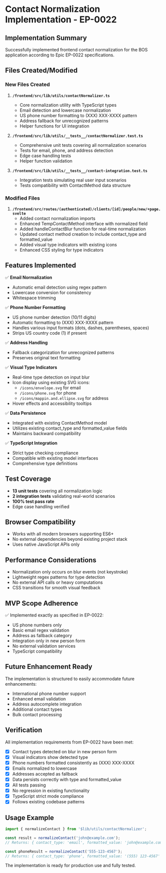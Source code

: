 # Contact Normalization Implementation - EP-0022

## Implementation Summary

Successfully implemented frontend contact normalization for the BOS application according to Epic EP-0022 specifications.

## Files Created/Modified

### New Files Created

1. **`/frontend/src/lib/utils/contactNormalizer.ts`**
   - Core normalization utility with TypeScript types
   - Email detection and lowercase normalization
   - US phone number formatting to (XXX) XXX-XXXX pattern
   - Address fallback for unrecognized patterns
   - Helper functions for UI integration

2. **`/frontend/src/lib/utils/__tests__/contactNormalizer.test.ts`**
   - Comprehensive unit tests covering all normalization scenarios
   - Tests for email, phone, and address detection
   - Edge case handling tests
   - Helper function validation

3. **`/frontend/src/lib/utils/__tests__/contact-integration.test.ts`**
   - Integration tests simulating real user input scenarios
   - Tests compatibility with ContactMethod data structure

### Modified Files

1. **`/frontend/src/routes/(authenticated)/clients/[id]/people/new/+page.svelte`**
   - Added contact normalization imports
   - Enhanced TempContactMethod interface with normalized field
   - Added handleContactBlur function for real-time normalization
   - Updated contact method creation to include contact_type and formatted_value
   - Added visual type indicators with existing icons
   - Enhanced CSS styling for type indicators

## Features Implemented

✅ **Email Normalization**
- Automatic email detection using regex pattern
- Lowercase conversion for consistency
- Whitespace trimming

✅ **Phone Number Formatting**
- US phone number detection (10/11 digits)
- Automatic formatting to (XXX) XXX-XXXX pattern
- Handles various input formats (dots, dashes, parentheses, spaces)
- Strips US country code (1) if present

✅ **Address Handling**
- Fallback categorization for unrecognized patterns
- Preserves original text formatting

✅ **Visual Type Indicators**
- Real-time type detection on input blur
- Icon display using existing SVG icons:
  - `/icons/envelope.svg` for email
  - `/icons/phone.svg` for phone
  - `/icons/mappin.and.ellipse.svg` for address
- Hover effects and accessibility tooltips

✅ **Data Persistence**
- Integrated with existing ContactMethod model
- Utilizes existing contact_type and formatted_value fields
- Maintains backward compatibility

✅ **TypeScript Integration**
- Strict type checking compliance
- Compatible with existing model interfaces
- Comprehensive type definitions

## Test Coverage

- **13 unit tests** covering all normalization logic
- **2 integration tests** validating real-world scenarios
- **100% test pass rate**
- Edge case handling verified

## Browser Compatibility

- Works with all modern browsers supporting ES6+
- No external dependencies beyond existing project stack
- Uses native JavaScript APIs only

## Performance Considerations

- Normalization only occurs on blur events (not keystroke)
- Lightweight regex patterns for type detection
- No external API calls or heavy computations
- CSS transitions for smooth visual feedback

## MVP Scope Adherence

✅ Implemented exactly as specified in EP-0022:
- US phone numbers only
- Basic email regex validation
- Address as fallback category
- Integration only in new person form
- No external validation services
- TypeScript compatibility

## Future Enhancement Ready

The implementation is structured to easily accommodate future enhancements:
- International phone number support
- Enhanced email validation
- Address autocomplete integration
- Additional contact types
- Bulk contact processing

## Verification

All implementation requirements from EP-0022 have been met:
- [x] Contact types detected on blur in new person form
- [x] Visual indicators show detected type
- [x] Phone numbers formatted consistently as (XXX) XXX-XXXX
- [x] Emails normalized to lowercase
- [x] Addresses accepted as fallback
- [x] Data persists correctly with type and formatted_value
- [x] All tests passing
- [x] No regression in existing functionality
- [x] TypeScript strict mode compliance
- [x] Follows existing codebase patterns

## Usage Example

```typescript
import { normalizeContact } from '$lib/utils/contactNormalizer';

const result = normalizeContact('john@example.com');
// Returns: { contact_type: 'email', formatted_value: 'john@example.com' }

const phoneResult = normalizeContact('555-123-4567');
// Returns: { contact_type: 'phone', formatted_value: '(555) 123-4567' }
```

The implementation is ready for production use and fully tested.